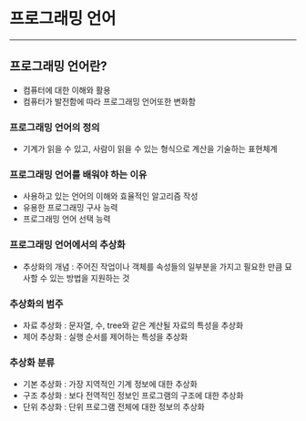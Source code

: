 # 프로그래밍 언어
------------

## 프로그래밍 언어란?  
* 컴퓨터에 대한 이해와 활용
* 컴퓨터가 발전함에 따라 프로그래밍 언어또한 변화함

### 프로그래밍 언어의 정의
* 기계가 읽을 수 있고, 사람이 읽을 수 있는 형식으로 계산을 기술하는 표현체계

### 프로그래밍 언어를 배워야 하는 이유
* 사용하고 있는 언어의 이해와 효율적인 알고리즘 작성
* 유용한 프로그래밍 구사 능력
* 프로그래밍 언어 선택 능력

### 프로그래밍 언어에서의 추상화
* 추상화의 개념 : 주어진 작업이나 객체를 속성들의 일부분을 가지고 필요한 만큼 묘사할 수 있는 방법을 지원하는 것

### 추상화의 범주
* 자료 추상화 : 문자열, 수, tree와 같은 계산될 자료의 특성을 추상화
* 제어 추상화 : 실행 순서를 제어하는 특성을 추상화

### 추상화 분류
* 기본 추상화 : 가장 지역적인 기계 정보에 대한 추상화
* 구조 추상화 : 보다 전역적인 정보인 프로그램의 구조에 대한 추상화
* 단위 추상화 : 단위 프로그램 전체에 대한 정보의 추상화

